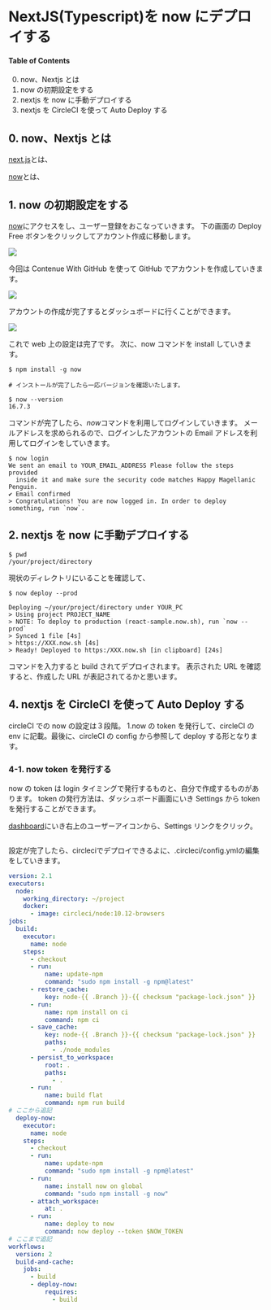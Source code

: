# NextJS(Typescript)を now にデプロイする

#### Table of Contents

0. now、Nextjs とは
1. now の初期設定をする
1. nextjs を now に手動デプロイする
1. nextjs を CircleCI を使って Auto Deploy する

## 0. now、Nextjs とは

[next.js](https://nextjs.org/)とは、

[now](https://zeit.co/dashboard)とは、

## 1. now の初期設定をする

[now](https://zeit.co/dashboard)にアクセスをし、ユーザー登録をおこなっていきます。
下の画面の Deploy Free ボタンをクリックしてアカウント作成に移動します。

<img src="https://github.com/Ntakuya/react-sample/blob/contents/deploy/public/img/c2-zeit-top.png?raw=true">

今回は Contenue With GitHub を使って GitHub でアカウントを作成していきます。

<img src="https://github.com/Ntakuya/react-sample/blob/contents/deploy/public/img/c2-zeit-signup.png?raw=true">

アカウントの作成が完了するとダッシュボードに行くことができます。

<img src="https://github.com/Ntakuya/react-sample/blob/contents/deploy/public/img/c2-zeit-dashboard.png?raw=true">

これで web 上の設定は完了です。
次に、now コマンドを install していきます。

```terminal
$ npm install -g now

# インストールが完了したら一応バージョンを確認いたします。

$ now --version
16.7.3
```

コマンドが完了したら、*now*コマンドを利用してログインしていきます。
メールアドレスを求められるので、ログインしたアカウントの Email アドレスを利用してログインをしていきます。

```terminal
$ now login
We sent an email to YOUR_EMAIL_ADDRESS Please follow the steps provided
  inside it and make sure the security code matches Happy Magellanic Penguin.
✔ Email confirmed
> Congratulations! You are now logged in. In order to deploy something, run `now`.
```

## 2. nextjs を now に手動デプロイする

```terminal
$ pwd
/your/project/directory
```

現状のディレクトリにいることを確認して、

```terminal
$ now deploy --prod

Deploying ~/your/project/directory under YOUR_PC
> Using project PROJECT_NAME
> NOTE: To deploy to production (react-sample.now.sh), run `now --prod`
> Synced 1 file [4s]
> https://XXX.now.sh [4s]
> Ready! Deployed to https:/XXX.now.sh [in clipboard] [24s]

```

コマンドを入力すると build されてデプロイされます。
表示された URL を確認すると、作成した URL が表記されてるかと思います。

## 4. nextjs を CircleCI を使って Auto Deploy する

circleCI での now の設定は３段階。
1.now の token を発行して、circleCI の env に記載。最後に、circleCI の config から参照して deploy する形となります。

### 4-1. now token を発行する

now の token は login タイミングで発行するものと、自分で作成するものがあります。
token の発行方法は、ダッシュボード画面にいき Settings から token を発行することができます。

[dashboard](https://zeit.co/)にいき右上のユーザーアイコンから、Settings リンクをクリック。

<img>

設定が完了したら、circleciでデプロイできるよに、.circleci/config.ymlの編集をしていきます。

```.circleci/config.yml
version: 2.1
executors:
  node:
    working_directory: ~/project
    docker:
      - image: circleci/node:10.12-browsers
jobs:
  build:
    executor:
      name: node
    steps:
      - checkout
      - run:
          name: update-npm
          command: "sudo npm install -g npm@latest"
      - restore_cache:
          key: node-{{ .Branch }}-{{ checksum "package-lock.json" }}
      - run:
          name: npm install on ci
          command: npm ci
      - save_cache:
          key: node-{{ .Branch }}-{{ checksum "package-lock.json" }}
          paths:
            - ./node_modules
      - persist_to_workspace:
          root: .
          paths:
            - .
      - run:
          name: build flat
          command: npm run build
# ここから追記
  deploy-now:
    executor:
      name: node
    steps:
      - checkout
      - run:
          name: update-npm
          command: "sudo npm install -g npm@latest"
      - run:
          name: install now on global
          command: "sudo npm install -g now"
      - attach_workspace:
          at: .
      - run:
          name: deploy to now
          command: now deploy --token $NOW_TOKEN
# ここまで追記
workflows:
  version: 2
  build-and-cache:
    jobs:
      - build
      - deploy-now:
          requires:
            - build

```